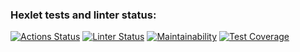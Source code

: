 ### Hexlet tests and linter status:
[![Actions Status](https://github.com/ayankz/backend-project-lvl2/workflows/hexlet-check/badge.svg)](https://github.com/ayankz/backend-project-lvl2/actions)
[![Linter Status](https://github.com/ayankz/backend-project-lvl2/actions/workflows/lint.yml/badge.svg)](https://github.com/ayankz/backend-project-lvl2/actions)
[![Maintainability](https://api.codeclimate.com/v1/badges/e9c2ce0ca306ad40af1a/maintainability)](https://codeclimate.com/github/ayankz/backend-project-lvl2/maintainability)
[![Test Coverage](https://api.codeclimate.com/v1/badges/e9c2ce0ca306ad40af1a/test_coverage)](https://codeclimate.com/github/ayankz/backend-project-lvl2/test_coverage)